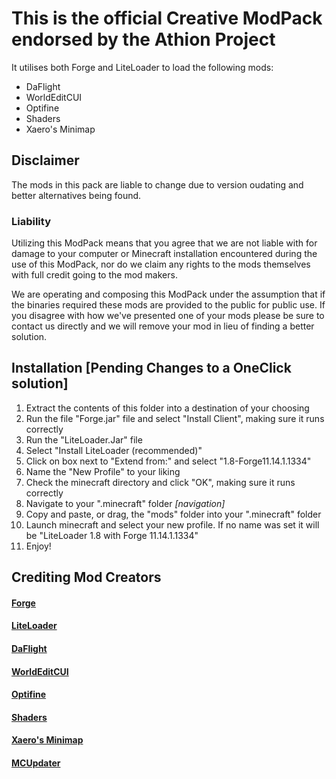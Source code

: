 # This is the official Creative ModPack endorsed by the Athion Project

It utilises both Forge and LiteLoader to load the following mods:
  - DaFlight
  - WorldEditCUI
  - Optifine
  - Shaders
  - Xaero's Minimap

## Disclaimer

 The mods in this pack are liable to change due to version oudating and better alternatives being
 found.

### Liability

 Utilizing this ModPack means that you agree that we are not liable with for damage to your computer or Minecraft installation encountered during the use of this ModPack, nor do we claim any rights to the mods themselves with full credit going to the mod makers.

 We are operating and composing this ModPack under the assumption that if the binaries required these mods are provided to the public for public use.  If you disagree with how we've presented one of your mods please be sure to contact us directly and we will remove your mod in lieu of finding a better solution.

## Installation [Pending Changes to a OneClick solution]

   1. Extract the contents of this folder into a destination of your choosing
   2. Run the file "Forge.jar" file and select "Install Client", making sure it runs correctly
   3. Run the "LiteLoader.Jar" file
   4. Select "Install LiteLoader (recommended)"
   5. Click on box next to "Extend from:" and select "1.8-Forge11.14.1.1334"
   6. Name the "New Profile" to your liking
   7. Check the minecraft directory and click "OK", making sure it runs correctly
   8. Navigate to your ".minecraft" folder *[navigation]*
   9. Copy and paste, or drag, the "mods" folder into your ".minecraft" folder
   10. Launch minecraft and select your new profile. If no name was set it will be "LiteLoader 1.8 with Forge 11.14.1.1334"
   11. Enjoy!

## Crediting Mod Creators

#### [Forge](http://www.minecraftforge.net/forum/)

#### [LiteLoader](http://www.liteloader.com/)

#### [DaFlight](http://www.minecraftforum.net/forums/mapping-and-modding/minecraft-mods/1293938-daflight-fly-mod-v2-4r9)
#### [WorldEditCUI](http://www.minecraftforum.net/forums/mapping-and-modding/minecraft-mods/1292886-worldeditcui)

#### [Optifine](http://optifine.net/home)

#### [Shaders](http://www.shadersmod.net/)

#### [Xaero's Minimap](http://www.minecraftforum.net/forums/mapping-and-modding/minecraft-mods/2379024-xaeros-minimap)

#### [MCUpdater](http://mcupdater.com/)
